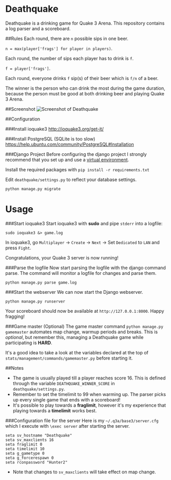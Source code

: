 Deathquake
===========

Deathquake is a drinking game for Quake 3 Arena. This repository contains a log parser and a scoreboard.

##Rules
Each round, there are `n` possible sips in one beer.

`n = max(player['frags'] for player in players)`.

Each round, the number of sips each player has to drink is `f`.

`f = player['frags']`.

Each round, everyone drinks `f` sip(s) of their beer which is `f/n` of a beer.

The winner is the person who can drink the most during the game duration, because the person must be good at both drinking beer and playing Quake 3 Arena.

##Screenshot
![Screenshot of Deathquake](http://i.imgur.com/DDgMvdK.png)

##Configuration

###Install ioquake3
http://ioquake3.org/get-it/

###Install PostgreSQL (SQLite is too slow)
https://help.ubuntu.com/community/PostgreSQL#Installation

###Django Project
Before configuring the django project I strongly recommend that you set up and use a [virtual environment](http://docs.python-guide.org/en/latest/dev/virtualenvs/).

Install the required packages with `pip install -r requirements.txt`

Edit `deathquake/settings.py` to reflect your database settings.

`python manage.py migrate`

Usage
=====

###Start ioquake3
Start ioquake3 with **sudo** and pipe `stderr` into a logfile:

`sudo ioquake3 &> game.log`

In ioquake3, go `Multiplayer` -> `Create` -> `Next` -> Set `Dedicated` to `LAN` and press `Fight`.

Congratulations, your Quake 3 server is now running!

###Parse the logfile
Now start parsing the logfile with the django command parse. The command will monitor a logfile for changes and parse them.

`python manage.py parse game.log`

###Start the webserver
We can now start the Django webserver.

`python manage.py runserver`

Your scoreboard should now be available at `http://127.0.0.1:8000`. Happy fragging!

###Game master (Optional)
The game master command `python manage.py gamemaster` automates map change, warmup periods and breaks. This is _optional_, but remember this, managing a Deathquake game while participating is **HARD**.

It's a good idea to take a look at the variables declared at the top of `stats/management/commands/gamemaster.py` before starting it.

##Notes
* The game is usually played till a player reaches score 16. This is defined through the variable `DEATHQUAKE_WINNER_SCORE` in `deathquake/settings.py`.
* Remember to set the timelimit to 99 when warming up. The parser picks up every single game that ends with a scoreboard!
* It's possible to play towards a **fraglimit**, however it's my experience that playing towards a **timelimit** works best.

###Configuration file for the server
Here is my `~/.q3a/base3/server.cfg` which I execute with `\exec server` after starting the server.

```
seta sv_hostname "Deathquake"
seta sv_maxclients 16
seta fraglimit 0
seta timelimit 10
seta g_gametype 0
seta g_forcerespawn 0
seta rconpassword "Hunter2"
```

* Note that changes to `sv_maxclients` will take effect on map change.
